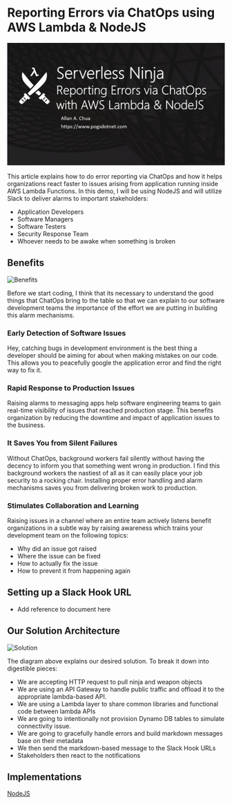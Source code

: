 # Reporting Errors via ChatOps using AWS Lambda & NodeJS

![Banner](https://github.com/allanchua101/serverless-ninja/blob/master/docs/012-reporting-errors-via-chatops/Banner.png)

This article explains how to do error reporting via ChatOps and how it helps organizations react faster to issues arising from application running inside AWS Lambda Functions. In this demo, I will be using NodeJS and will utilize Slack to deliver alarms to important stakeholders:

- Application Developers
- Software Managers
- Software Testers
- Security Response Team
- Whoever needs to be awake when something is broken

## Benefits

![Benefits](https://github.com/allanchua101/serverless-ninja/tree/master/docs/012-reporting-errors-via-chatops/Benefits.png)

Before we start coding, I think that its necessary to understand the good things that ChatOps bring to the table so that we can explain to our software development teams the importance of the effort we are putting in building this alarm mechanisms.

### Early Detection of Software Issues

Hey, catching bugs in development environment is the best thing a developer should be aiming for about when making mistakes on our code. This allows you to peacefully google the application error and find the right way to fix it.

### Rapid Response to Production Issues

Raising alarms to messaging apps help software engineering teams to gain real-time visibility of issues that reached production stage. This benefits organization by reducing the downtime and impact of application issues to the business.

### It Saves You from Silent Failures

Without ChatOps, background workers fail silently without having the decency to inform you that something went wrong in production. I find this background workers the nastiest of all as it can easily place your job security to a rocking chair. Installing proper error handling and alarm mechanisms saves you from delivering broken work to production.

### Stimulates Collaboration and Learning

Raising issues in a channel where an entire team actively listens benefit organizations in a subtle way by raising awareness which trains your development team on the following topics:

- Why did an issue got raised
- Where the issue can be fixed
- How to actually fix the issue
- How to prevent it from happening again

## Setting up a Slack Hook URL

- Add reference to document here

## Our Solution Architecture

![Solution](https://github.com/allanchua101/serverless-ninja/tree/master/docs/012-reporting-errors-via-chatops/alarm-diagram.jpg)

The diagram above explains our desired solution. To break it down into digestible pieces:

- We are accepting HTTP request to pull ninja and weapon objects
- We are using an API Gateway to handle public traffic and offload it to the appropriate lambda-based API.
- We are using a Lambda layer to share common libraries and functional code between lambda APIs
- We are going to intentionally not provision Dynamo DB tables to simulate connectivity issue.
- We are going to gracefully handle errors and build markdown messages base on their metadata
- We then send the markdown-based message to the Slack Hook URLs
- Stakeholders then react to the notifications

## Implementations

[NodeJS](https://github.com/allanchua101/serverless-ninja/blob/master/012-reporting-errors-via-chatops/node)
